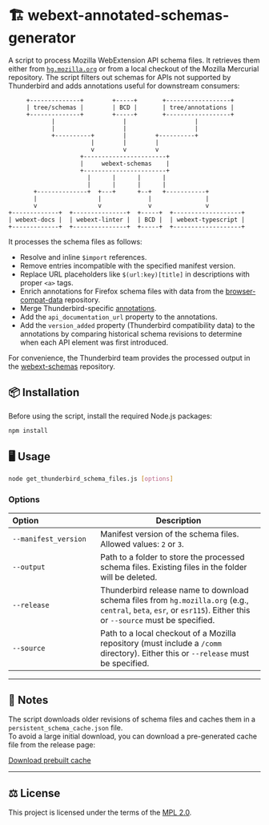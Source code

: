 # 🏗️ webext-annotated-schemas-generator

A script to process Mozilla WebExtension API schema files. It retrieves them either from [`hg.mozilla.org`](https://hg.mozilla.org) or from a local checkout of the Mozilla Mercurial repository. The script filters out schemas for APIs not supported by Thunderbird and adds annotations useful for downstream consumers:

```
     +--------------+        +-----+       +------------------+
     | tree/schemas |        | BCD |       | tree/annotations |
     +--------------+        +-----+       +------------------+
            |                   |                   |
            |                   |                   |
            +----------+        |        +----------+
                       |        |        |
                       v        v        v
                    +-----------------------+
                    |     webext-schemas    |
                    +-----------------------+
                      |      |      |      |
                      |      |      |      |
       +--------------+  +---+      +--+   +-----------+
       |                 |             |               |
       v                 v             v               v
+-------------+  +---------------+  +-----+  +-------------------+
| webext-docs |  | webext-linter |  | BCD |  | webext-typescript |
+-------------+  +---------------+  +-----+  +-------------------+
```

It processes the schema files as follows:

- Resolve and inline `$import` references.
- Remove entries incompatible with the specified manifest version.
- Replace URL placeholders like `$(url:key)[title]` in descriptions with proper `<a>` tags.
- Enrich annotations for Firefox schema files with data from the [browser-compat-data](https://github.com/mdn/browser-compat-data) repository.
- Merge Thunderbird-specific [annotations](https://searchfox.org/comm-central/source/mail/components/extensions/annotations/README.md).
- Add the `api_documentation_url` property to the annotations.
- Add the `version_added` property (Thunderbird compatibility data) to the annotations by comparing historical schema revisions to determine when each API element was first introduced.

For convenience, the Thunderbird team provides the processed output in the [webext-schemas](https://github.com/thunderbird/webext-annotated-schemas) repository.


## 📦 Installation

Before using the script, install the required Node.js packages:

```bash
npm install
```

## 🖥️ Usage

```bash
node get_thunderbird_schema_files.js [options]
```

### Options

| Option&nbsp;&nbsp;&nbsp;&nbsp;&nbsp;&nbsp;&nbsp;&nbsp;&nbsp;&nbsp;&nbsp;&nbsp;&nbsp;&nbsp;&nbsp;&nbsp;&nbsp;&nbsp;&nbsp;&nbsp;&nbsp;&nbsp;&nbsp;&nbsp;&nbsp; | Description                                                                 |
|---------------------------------|-----------------------------------------------------------------------------|
| `--manifest_version` | Manifest version of the schema files. Allowed values: `2` or `3`.           |
| `--output`           | Path to a folder to store the processed schema files. Existing files in the folder will be deleted. |
| `--release`          | Thunderbird release name to download schema files from `hg.mozilla.org` (e.g., `central`, `beta`, `esr`, or `esr115`). Either this or `--source` must be specified. |
| `--source`           | Path to a local checkout of a Mozilla repository (must include a `/comm` directory). Either this or `--release` must be specified. |

---

## 📄 Notes

The script downloads older revisions of schema files and caches them in a `persistent_schema_cache.json` file.  
To avoid a large initial download, you can download a pre-generated cache file from the release page:

[Download prebuilt cache](https://github.com/thunderbird/webext-schemas-generator/releases/tag/v1.0.0)

---

## ⚖️ License

This project is licensed under the terms of the [MPL 2.0](https://www.mozilla.org/en-US/MPL/2.0/).
